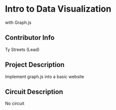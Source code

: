 # Intro to Data Visualization

with Graph.js

## Contributor Info

Ty Streets (Lead)

## Project Description

Implement graph.js into a basic website

## Circuit Description

No circuit
